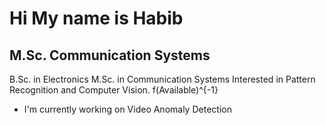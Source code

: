 Hi My name is Habib
======================

M.Sc. Communication Systems
---------------------------

B.Sc. in Electronics
M.Sc. in Communication Systems
Interested in Pattern Recognition and Computer Vision.
f(Available)^{-1}


*   I'm currently working on Video Anomaly Detection

